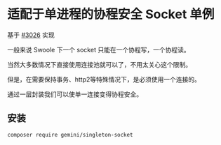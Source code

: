# 适配于单进程的协程安全 Socket 单例

基于 [#3026](https://github.com/hyperf/hyperf/discussions/3026) 实现

一般来说 Swoole 下一个 socket 只能在一个协程写，一个协程读。

当然大多数情况下直接使用连接池就可以了，不用太关心这个限制。

但是，在需要保持事务、http2等特殊情况下，是必须使用一个连接的。

通过一层封装我们可以使单一连接变得协程安全。

## 安装

```
composer require gemini/singleton-socket
```
